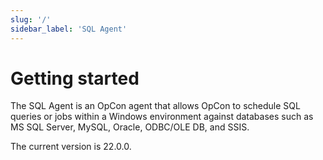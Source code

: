 ```yaml
---
slug: '/'
sidebar_label: 'SQL Agent'
---
```


# Getting started

The SQL Agent is an OpCon agent that allows OpCon to schedule SQL queries or jobs within a Windows environment against databases such as MS SQL Server, MySQL, Oracle, ODBC/OLE DB, and SSIS.

The current version is 22.0.0.
